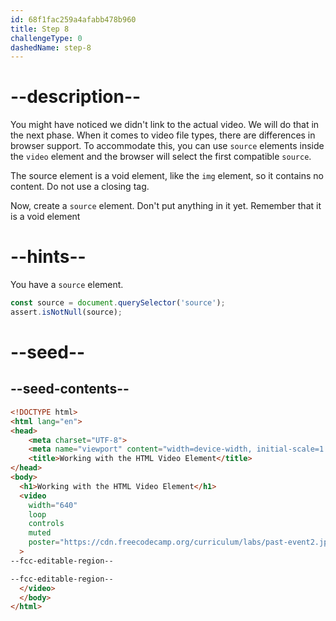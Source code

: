 ```yaml
---
id: 68f1fac259a4afabb478b960
title: Step 8
challengeType: 0
dashedName: step-8
---
```


# --description--

You might have noticed we didn't link to the actual video.
We will do that in the next phase. When it comes to video file types,
there are differences in browser support. To accommodate this, you can
use `source` elements inside the `video` element and the browser will select
the first compatible `source`.

The source element is a void element, like the `img` element, so it contains no content. 
Do not use a closing tag.

Now, create a `source` element. Don't put anything in it yet.
Remember that it is a void element


# --hints--

You have a `source` element.

```js
const source = document.querySelector('source');
assert.isNotNull(source);
```

# --seed--

## --seed-contents--

```html
<!DOCTYPE html>
<html lang="en">
<head>
    <meta charset="UTF-8">
    <meta name="viewport" content="width=device-width, initial-scale=1.0">
    <title>Working with the HTML Video Element</title>
</head>
<body>
  <h1>Working with the HTML Video Element</h1>
  <video
    width="640"
    loop
    controls
    muted
    poster="https://cdn.freecodecamp.org/curriculum/labs/past-event2.jpg"
  >
--fcc-editable-region--

--fcc-editable-region--
  </video>
  </body>
</html>
```
